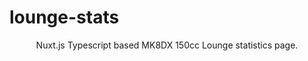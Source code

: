 # lounge-stats

<div style="text-align: center;"> Nuxt.js Typescript based MK8DX 150cc Lounge statistics page. </div>

